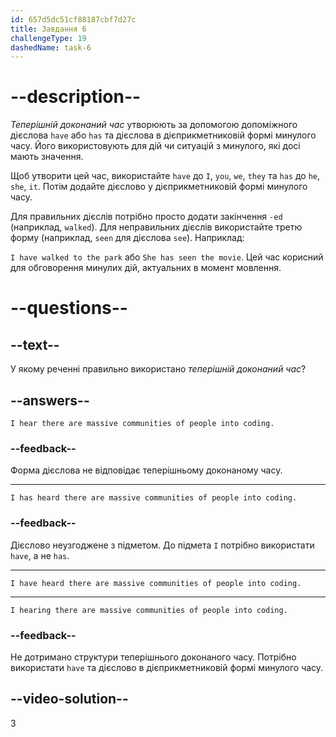 ```yaml
---
id: 657d5dc51cf88187cbf7d27c
title: Завдання 6
challengeType: 19
dashedName: task-6
---
```


# --description--

*Теперішній доконаний час* утворюють за допомогою допоміжного дієслова `have` або `has` та дієслова в дієприкметниковій формі минулого часу. Його використовують для дій чи ситуацій з минулого, які досі мають значення.

Щоб утворити цей час, використайте `have` до `I`, `you`, `we`, `they` та `has` до `he`, `she`, `it`. Потім додайте дієслово у дієприкметниковій формі минулого часу.

Для правильних дієслів потрібно просто додати закінчення `-ed` (наприклад, `walked`). Для неправильних дієслів використайте третю форму (наприклад, `seen` для дієслова `see`). Наприклад:

 `I have walked to the park` або `She has seen the movie`. Цей час корисний для обговорення минулих дій, актуальних в момент мовлення.

# --questions--

## --text--

У якому реченні правильно використано *теперішній доконаний час*?

## --answers--

`I hear there are massive communities of people into coding.`

### --feedback--

Форма дієслова не відповідає теперішньому доконаному часу.

---

`I has heard there are massive communities of people into coding.`

### --feedback--

Дієслово неузгоджене з підметом. До підмета `I` потрібно використати `have`, а не `has`.

---

`I have heard there are massive communities of people into coding.`

---

`I hearing there are massive communities of people into coding.`

### --feedback--

Не дотримано структури теперішнього доконаного часу. Потрібно використати `have` та дієслово в дієприкметниковій формі минулого часу.

## --video-solution--

3
